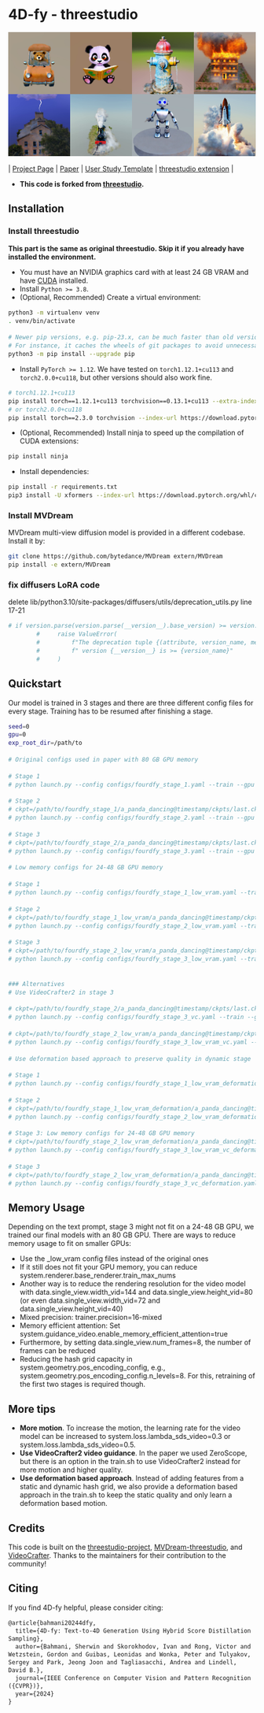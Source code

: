 # 4D-fy - threestudio

![Random Sample](./assets/4dfy.png)

| [Project Page](https://sherwinbahmani.github.io/4dfy/) | [Paper](https://arxiv.org/abs/2311.17984) | [User Study Template](https://github.com/victor-rong/video-generation-study) | [threestudio extension](https://github.com/DSaurus/threestudio-4dfy) |

- **This code is forked from [threestudio](https://github.com/threestudio-project/threestudio).**

## Installation

### Install threestudio

**This part is the same as original threestudio. Skip it if you already have installed the environment.**

- You must have an NVIDIA graphics card with at least 24 GB VRAM and have [CUDA](https://developer.nvidia.com/cuda-downloads) installed.
- Install `Python >= 3.8`.
- (Optional, Recommended) Create a virtual environment:

```sh
python3 -m virtualenv venv
. venv/bin/activate

# Newer pip versions, e.g. pip-23.x, can be much faster than old versions, e.g. pip-20.x.
# For instance, it caches the wheels of git packages to avoid unnecessarily rebuilding them later.
python3 -m pip install --upgrade pip
```

- Install `PyTorch >= 1.12`. We have tested on `torch1.12.1+cu113` and `torch2.0.0+cu118`, but other versions should also work fine.

```sh
# torch1.12.1+cu113
pip install torch==1.12.1+cu113 torchvision==0.13.1+cu113 --extra-index-url https://download.pytorch.org/whl/cu113
# or torch2.0.0+cu118
pip install torch==2.3.0 torchvision --index-url https://download.pytorch.org/whl/cu118
```

- (Optional, Recommended) Install ninja to speed up the compilation of CUDA extensions:

```sh
pip install ninja
```

- Install dependencies:

```sh
pip install -r requirements.txt
pip3 install -U xformers --index-url https://download.pytorch.org/whl/cu118
```

### Install MVDream
MVDream multi-view diffusion model is provided in a different codebase. Install it by:

```sh
git clone https://github.com/bytedance/MVDream extern/MVDream
pip install -e extern/MVDream 
```

### fix diffusers LoRA code

delete lib/python3.10/site-packages/diffusers/utils/deprecation_utils.py line 17-21

```python
# if version.parse(version.parse(__version__).base_version) >= version.parse(version_name):
        #     raise ValueError(
        #         f"The deprecation tuple {(attribute, version_name, message)} should be removed since diffusers'"
        #         f" version {__version__} is >= {version_name}"
        #     )
```

## Quickstart

Our model is trained in 3 stages and there are three different config files for every stage. Training has to be resumed after finishing a stage.

```sh
seed=0
gpu=0
exp_root_dir=/path/to

# Original configs used in paper with 80 GB GPU memory

# Stage 1
# python launch.py --config configs/fourdfy_stage_1.yaml --train --gpu $gpu exp_root_dir=$exp_root_dir seed=$seed system.prompt_processor.prompt="a panda dancing"

# Stage 2
# ckpt=/path/to/fourdfy_stage_1/a_panda_dancing@timestamp/ckpts/last.ckpt
# python launch.py --config configs/fourdfy_stage_2.yaml --train --gpu $gpu exp_root_dir=$exp_root_dir seed=$seed system.prompt_processor.prompt="a panda dancing" system.weights=$ckpt

# Stage 3
# ckpt=/path/to/fourdfy_stage_2/a_panda_dancing@timestamp/ckpts/last.ckpt
# python launch.py --config configs/fourdfy_stage_3.yaml --train --gpu $gpu exp_root_dir=$exp_root_dir seed=$seed system.prompt_processor.prompt="a panda dancing" system.weights=$ckpt

# Low memory configs for 24-48 GB GPU memory

# Stage 1
# python launch.py --config configs/fourdfy_stage_1_low_vram.yaml --train --gpu $gpu exp_root_dir=$exp_root_dir seed=$seed system.prompt_processor.prompt="a panda dancing"

# Stage 2
# ckpt=/path/to/fourdfy_stage_1_low_vram/a_panda_dancing@timestamp/ckpts/last.ckpt
# python launch.py --config configs/fourdfy_stage_2_low_vram.yaml --train --gpu $gpu exp_root_dir=$exp_root_dir seed=$seed system.prompt_processor.prompt="a panda dancing" system.weights=$ckpt

# Stage 3
# ckpt=/path/to/fourdfy_stage_2_low_vram/a_panda_dancing@timestamp/ckpts/last.ckpt
# python launch.py --config configs/fourdfy_stage_3_low_vram.yaml --train --gpu $gpu exp_root_dir=$exp_root_dir seed=$seed system.prompt_processor.prompt="a panda dancing" system.weights=$ckpt


### Alternatives
# Use VideoCrafter2 in stage 3

# ckpt=/path/to/fourdfy_stage_2/a_panda_dancing@timestamp/ckpts/last.ckpt
# python launch.py --config configs/fourdfy_stage_3_vc.yaml --train --gpu $gpu exp_root_dir=$exp_root_dir seed=$seed system.prompt_processor.prompt="a panda dancing" system.weights=$ckpt

# ckpt=/path/to/fourdfy_stage_2_low_vram/a_panda_dancing@timestamp/ckpts/last.ckpt
# python launch.py --config configs/fourdfy_stage_3_low_vram_vc.yaml --train --gpu $gpu exp_root_dir=$exp_root_dir seed=$seed system.prompt_processor.prompt="a panda dancing" system.weights=$ckpt

# Use deformation based approach to preserve quality in dynamic stage

# Stage 1
# python launch.py --config configs/fourdfy_stage_1_low_vram_deformation.yaml --train --gpu $gpu exp_root_dir=$exp_root_dir seed=$seed system.prompt_processor.prompt="a panda dancing"

# Stage 2
# ckpt=/path/to/fourdfy_stage_1_low_vram_deformation/a_panda_dancing@timestamp/ckpts/last.ckpt
# python launch.py --config configs/fourdfy_stage_2_low_vram_deformation.yaml --train --gpu $gpu exp_root_dir=$exp_root_dir seed=$seed system.prompt_processor.prompt="a panda dancing" system.weights=$ckpt

# Stage 3: Low memory configs for 24-48 GB GPU memory
# ckpt=/path/to/fourdfy_stage_2_low_vram_deformation/a_panda_dancing@timestamp/ckpts/last.ckpt
# python launch.py --config configs/fourdfy_stage_3_low_vram_vc_deformation.yaml --train --gpu $gpu exp_root_dir=$exp_root_dir seed=$seed system.prompt_processor.prompt="a panda dancing" system.weights=$ckpt

# Stage 3
# ckpt=/path/to/fourdfy_stage_2_low_vram_deformation/a_panda_dancing@timestamp/ckpts/last.ckpt
# python launch.py --config configs/fourdfy_stage_3_vc_deformation.yaml --train --gpu $gpu exp_root_dir=$exp_root_dir seed=$seed system.prompt_processor.prompt="a panda dancing" system.weights=$ckpt
```

## Memory Usage
Depending on the text prompt, stage 3 might not fit on a 24-48 GB GPU, we trained our final models with an 80 GB GPU.
There are ways to reduce memory usage to fit on smaller GPUs:
- Use the _low_vram config files instead of the original ones
- If it still does not fit your GPU memory, you can reduce system.renderer.base_renderer.train_max_nums
- Another way is to reduce the rendering resolution for the video model with data.single_view.width_vid=144 and data.single_view.height_vid=80 (or even data.single_view.width_vid=72 and data.single_view.height_vid=40)
- Mixed precision: trainer.precision=16-mixed
- Memory efficient attention: Set system.guidance_video.enable_memory_efficient_attention=true
- Furthermore, by setting data.single_view.num_frames=8, the number of frames can be reduced
- Reducing the hash grid capacity in system.geometry.pos_encoding_config, e.g., system.geometry.pos_encoding_config.n_levels=8. For this, retraining of the first two stages is required though.

## More tips
- **More motion**. To increase the motion, the learning rate for the video model can be increased to system.loss.lambda_sds_video=0.3 or system.loss.lambda_sds_video=0.5.
- **Use VideoCrafter2 video guidance**. In the paper we used ZeroScope, but there is an option in the train.sh to use VideoCrafter2 instead for more motion and higher quality.
- **Use deformation based approach**. Instead of adding features from a static and dynamic hash grid, we also provide a deformation based approach in the train.sh to keep the static quality and only learn a deformation based motion.

## Credits

This code is built on the [threestudio-project](https://github.com/threestudio-project/threestudio), [MVDream-threestudio](https://github.com/bytedance/MVDream-threestudio), and [VideoCrafter](https://github.com/AILab-CVC/VideoCrafter). Thanks to the maintainers for their contribution to the community!

## Citing

If you find 4D-fy helpful, please consider citing:

```
@article{bahmani20244dfy,
  title={4D-fy: Text-to-4D Generation Using Hybrid Score Distillation Sampling},
  author={Bahmani, Sherwin and Skorokhodov, Ivan and Rong, Victor and Wetzstein, Gordon and Guibas, Leonidas and Wonka, Peter and Tulyakov, Sergey and Park, Jeong Joon and Tagliasacchi, Andrea and Lindell, David B.},
  journal={IEEE Conference on Computer Vision and Pattern Recognition ({CVPR})},
  year={2024}
}
```
